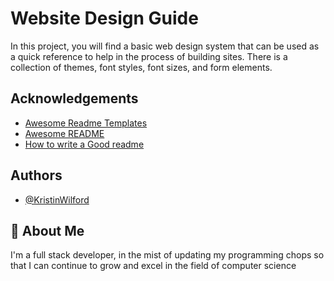 
# Website Design Guide

In this project, you will find a basic web design system that can be used as
a quick reference to help in the process of building sites.  There is a collection of themes, 
font styles, font sizes, and form elements.
## Acknowledgements

 - [Awesome Readme Templates](https://awesomeopensource.com/project/elangosundar/awesome-README-templates)
 - [Awesome README](https://github.com/matiassingers/awesome-readme)
 - [How to write a Good readme](https://bulldogjob.com/news/449-how-to-write-a-good-readme-for-your-github-project)


## Authors

- [@KristinWilford](https://github.com/cwasales)


## 🚀 About Me
I'm a full stack developer, in the mist of updating my programming 
chops so that I can continue to grow and excel in the field of 
computer science

